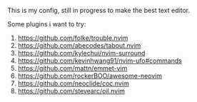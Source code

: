 This is my config, still in progress to make the best text editor.


Some plugins i want to try:
1. https://github.com/folke/trouble.nvim
2. https://github.com/abecodes/tabout.nvim
3. https://github.com/kylechui/nvim-surround
4. https://github.com/kevinhwang91/nvim-ufo#commands
6. https://github.com/mattn/emmet-vim
7. https://github.com/rockerBOO/awesome-neovim
8. https://github.com/neoclide/coc.nvim
9. https://github.com/stevearc/oil.nvim
